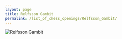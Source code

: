 ```yaml
---
layout: page
title: Relfsson Gambit
permalink: /list_of_chess_openings/Relfsson_Gambit/
---
```


![Relfsson Gambit](https://www.thechesswebsite.com/wp-content/uploads/2015/08/the-relfsson-gambit.jpg)

